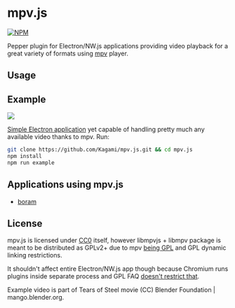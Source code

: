 # mpv.js

[![NPM](https://nodei.co/npm/mpv.js.png?downloads=true)](https://www.npmjs.com/package/mpv.js)

Pepper plugin for Electron/NW.js applications providing video playback for a great variety of formats using [mpv](https://mpv.io/) player.

## Usage

## Example

![](https://raw.githubusercontent.com/Kagami/mpv.js/master/example/shot.png)

[Simple Electron application](example) yet capable of handling pretty much any available video thanks to mpv. Run:

```bash
git clone https://github.com/Kagami/mpv.js.git && cd mpv.js
npm install
npm run example
```

## Applications using mpv.js

* [boram](https://github.com/Kagami/boram)

## License

mpv.js is licensed under [CC0](COPYING) itself, however libmpvjs + libmpv package is meant to be distributed as GPLv2+ due to mpv [being GPL](https://github.com/mpv-player/mpv/blob/master/LICENSE) and GPL dynamic linking restrictions.

It shouldn't affect entire Electron/NW.js app though because Chromium runs plugins inside separate process and GPL FAQ [doesn't restrict that](https://www.gnu.org/licenses/gpl-faq.html#NFUseGPLPlugins).

Example video is part of Tears of Steel movie (CC) Blender Foundation | mango.blender.org.
